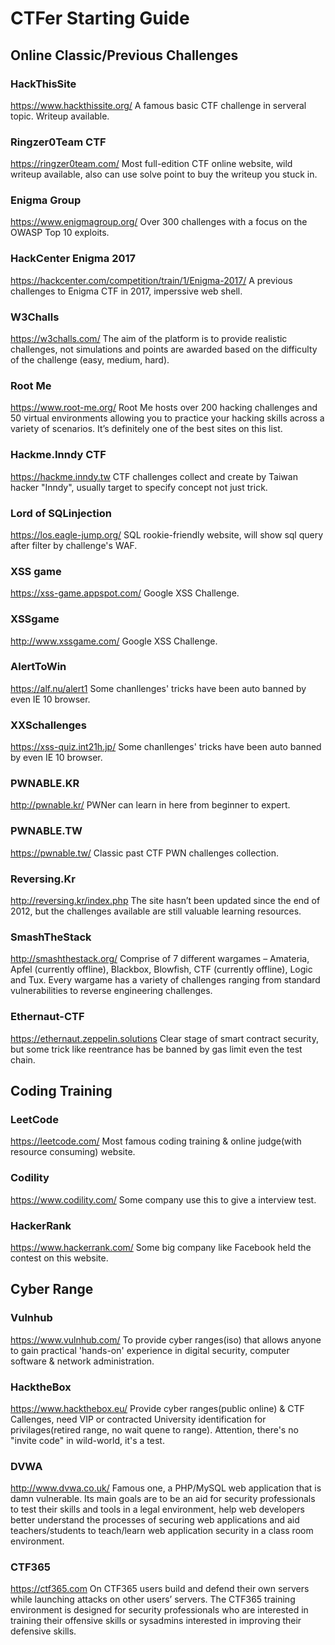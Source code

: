 # CTFer Starting Guide

## Online Classic/Previous Challenges
### HackThisSite
https://www.hackthissite.org/
A famous basic CTF challenge in serveral topic. Writeup available.

### Ringzer0Team CTF
https://ringzer0team.com/
Most full-edition CTF online website, wild writeup available, also can use solve point to buy the writeup you stuck in.

### Enigma Group
https://www.enigmagroup.org/
Over 300 challenges with a focus on the OWASP Top 10 exploits.

### HackCenter Enigma 2017
https://hackcenter.com/competition/train/1/Enigma-2017/
A previous challenges to Enigma CTF in 2017, imperssive web shell.

### W3Challs
https://w3challs.com/
The aim of the platform is to provide realistic challenges, not simulations and points are awarded based on the difficulty of the challenge (easy, medium, hard).

### Root Me
https://www.root-me.org/
Root Me hosts over 200 hacking challenges and 50 virtual environments allowing you to practice your hacking skills across a variety of scenarios. It’s definitely one of the best sites on this list.

### Hackme.Inndy CTF
https://hackme.inndy.tw
CTF challenges collect and create by Taiwan hacker "Inndy", usually target to specify concept not just trick. 

### Lord of SQLinjection
https://los.eagle-jump.org/
SQL rookie-friendly website, will show sql query after filter by challenge's WAF.

### XSS game
https://xss-game.appspot.com/
Google XSS Challenge.

### XSSgame
http://www.xssgame.com/
Google XSS Challenge.

### AlertToWin
https://alf.nu/alert1
Some chanllenges' tricks have been auto banned by even IE 10 browser.

### XXSchallenges
https://xss-quiz.int21h.jp/
Some chanllenges' tricks have been auto banned by even IE 10 browser. 

### PWNABLE.KR
http://pwnable.kr/
PWNer can learn in here from beginner to expert.

### PWNABLE.TW
https://pwnable.tw/
Classic past CTF PWN challenges collection. 

### Reversing.Kr
http://reversing.kr/index.php
The site hasn’t been updated since the end of 2012, but the challenges available are still valuable learning resources.

### SmashTheStack
http://smashthestack.org/
Comprise of 7 different wargames – Amateria, Apfel (currently offline), Blackbox, Blowfish, CTF (currently offline), Logic and Tux. Every wargame has a variety of challenges ranging from standard vulnerabilities to reverse engineering challenges.

### Ethernaut-CTF
https://ethernaut.zeppelin.solutions
Clear stage of smart contract security, but some trick like reentrance has be banned by gas limit even the test chain.

## Coding Training
### LeetCode
https://leetcode.com/
Most famous coding training & online judge(with resource consuming) website.

### Codility
https://www.codility.com/
Some company use this to give a interview test.

### HackerRank
https://www.hackerrank.com/
Some big company like Facebook held the contest on this website.

## Cyber Range
### Vulnhub
https://www.vulnhub.com/
To provide cyber ranges(iso) that allows anyone to gain practical 'hands-on' experience in digital security, computer software & network administration.

### HacktheBox
https://www.hackthebox.eu/
Provide cyber ranges(public online) & CTF Callenges, need VIP or contracted University identification for privilages(retired range, no wait quene to range).
Attention, there's no "invite code" in wild-world, it's a test.

### DVWA
http://www.dvwa.co.uk/
Famous one, a PHP/MySQL web application that is damn vulnerable. Its main goals are to be an aid for security professionals to test their skills and tools in a legal environment, help web developers better understand the processes of securing web applications and aid teachers/students to teach/learn web application security in a class room environment.

### CTF365
https://ctf365.com
On CTF365 users build and defend their own servers while launching attacks on other users’ servers. The CTF365 training environment is designed for security professionals who are interested in training their offensive skills or sysadmins interested in improving their defensive skills.